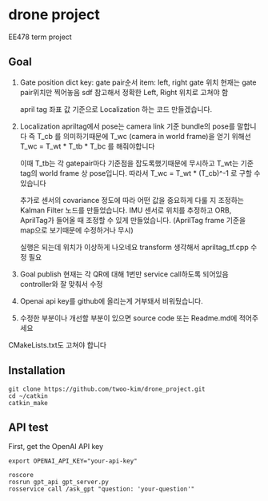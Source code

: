 # drone project
EE478 term project

## Goal
1. Gate position
    dict key: gate pair순서  item: left, right gate 위치
    현재는 gate pair위치만 찍어놓음
    sdf 참고해서 정확한 Left, Right 위치로 고쳐야 함

   april tag 좌표 값 기준으로 Localization 하는 코드 만들겠습니다.
   
2. Localization
    apriltag에서 pose는 camera link 기준 bundle의 pose를 말합니다
    즉 T_cb 를 의미하기때문에 T_wc (camera in world frame)을 얻기 위해선
    T_wc = T_wt * T_tb * T_bc 를 해줘야합니다

    이때 T_tb는 각 gatepair마다 기준점을 잡도록했기때문에 무시하고 T_wt는
    기준 tag의 world frame 상 pose입니다. 따라서
    T_wc = T_wt * (T_cb)^-1 로 구할 수 있습니다

    추가로 센서의 covariance 정도에 따라 어떤 값을 중요하게 다룰 지 조정하는
    Kalman Filter 노드를 만들었습니다.
    IMU 센서로 위치를 추정하고 ORB, AprilTag가 들어올 때 조정할 수 있게
    만들었습니다. (AprilTag frame 기준을 map으로 보기때문에 수정하거나 무시)

    실행은 되는데 위치가 이상하게 나오네요 transform 생각해서 apriltag_tf.cpp 수정 필요


3. Goal publish
    현재는 각 QR에 대해 1번만 service call하도록 되어있음
    controller와 잘 맞춰서 수정

4. Openai api key를 github에 올리는게 거부돼서 비워뒀습니다.

5. 수정한 부분이나 개선할 부분이 있으면 source code 또는 Readme.md에 적어주세요 

CMakeLists.txt도 고쳐야 합니다

## Installation
```
git clone https://github.com/twoo-kim/drone_project.git
cd ~/catkin
catkin_make
```

## API test
First, get the OpenAI API key
```
export OPENAI_API_KEY="your-api-key"
```

```
roscore
rosrun gpt_api gpt_server.py
rosservice call /ask_gpt "question: 'your-question'"
```
